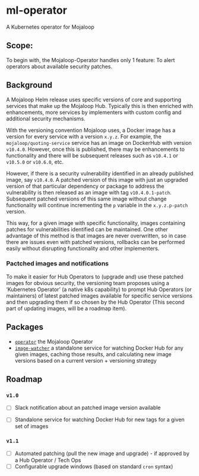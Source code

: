 # ml-operator
A Kubernetes operator for Mojaloop

## Scope:

To begin with, the Mojaloop-Operator handles only 1 feature: To alert operators about available security patches.

## Background
A Mojaloop Helm release uses specific versions of core and supporting services that make up the Mojaloop Hub. Typically this is then enriched with enhancements, more services by implementers with custom config and additional security mechanisms.

With the versioning convention Mojaloop uses, a Docker image has a version for every service with a version `x.y.z`. For example, the `mojaloop/quoting-service` service has an image on DockerHub with version `v10.4.0`. However, once this is published, there may be enhancements to functionality and there will be subsequent releases such as `v10.4.1` or `v10.5.0` or `v10.6.0`, etc.

However, if there is a security vulnerability identified in an already published image, say `v10.4.0`. A patched version of this image with just an upgraded version of that particular dependency or package to address the vulnerability is then released as an image with tag `v10.4.0.1-patch`. Subsequent patched versions of this same image without change functionality will continue incrementing the `p` variable in the `x.y.z.p-patch` version. 

This way, for a given image with specific functionality, images containing patches for vulnerabilities identified can be maintained. One other advantage of this method is that images are never overwritten, so in case there are issues even with patched versions, rollbacks can be performed easily without disrupting functionality and other implementers.

### Pactched images and notifications

To make it easier for Hub Operators to (upgrade and) use these patched images for obvious security, the versioning team proposes using a ‘Kubernetes Operator’ (a native k8s capability) to prompt Hub Operators (or maintainers) of latest patched images available for specific service versions and then upgrading them if so chosen by the Hub Operator (This second part of updating images, will be a roadmap item).


## Packages

- [`operator`](./operator) the Mojaloop Operator
- [`image-watcher`](./image-watcher) a standalone service for watching Docker Hub for any given images, caching those results, and calculating new image versions based on a current version + versioning strategy

## Roadmap

### `v1.0`

- [ ] Slack notification about an patched image version available
- [ ] Standalone service for watching Docker Hub for new tags for a given set of images


### `v1.1`

- [ ] Automated patching (pull the new image and upgrade) - if approved by a Hub Operator / Tech Ops
- [ ] Configurable upgrade windows (based on standard `cron` syntax)
